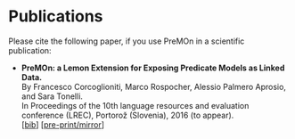 Publications
===

Please cite the following paper, if you use PreMOn in a scientific publication:

  * **PreMOn: a Lemon Extension for Exposing Predicate Models as Linked Data.**<br/>
    By Francesco Corcoglioniti, Marco Rospocher, Alessio Palmero Aprosio, and Sara Tonelli.<br/>
    In Proceedings of the 10th language resources and evaluation conference (LREC), Portorož (Slovenia), 2016 (to appear).<br/>
    [[bib](https://dkm-static.fbk.eu/people/rospocher/bibtexbrowser.php?key=2016lrec1&amp;bib=my_pub.bib)] [[pre-print/mirror](https://dkm-static.fbk.eu/people/rospocher/files/pubs/2016lrec1.pdf)]<br/>
